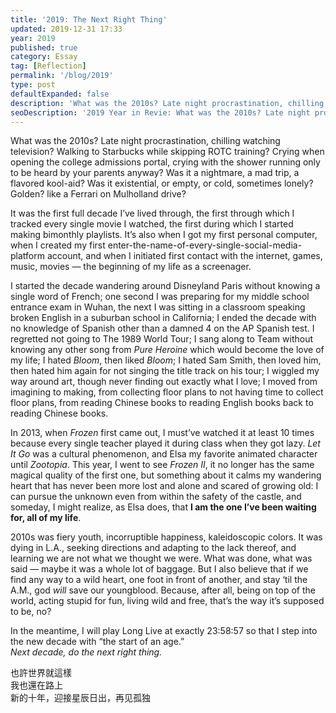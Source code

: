 ```yaml
---
title: '2019: The Next Right Thing'
updated: 2019-12-31 17:33
year: 2019
published: true
category: Essay
tag: [Reflection]
permalink: '/blog/2019'
type: post
defaultExpanded: false
description: 'What was the 2010s? Late night procrastination, chilling watching television? Walking to Starbucks while skipping ROTC training? Crying when opening the college admissions portal, crying with the shower running only to be heard by your parents anyway?'
seoDescription: '2019 Year in Revie: What was the 2010s? Late night procrastination, chilling watching television? Walking to Starbucks after school, walking to school from Starbucks? Crying when opening the college admissions portal, crying with the shower running only to be heard by your parents anyway?'
---
```


What was the 2010s? Late night procrastination, chilling watching television? Walking to Starbucks while skipping ROTC training? Crying when opening the college admissions portal, crying with the shower running only to be heard by your parents anyway? Was it a nightmare, a mad trip, a flavored kool-aid? Was it existential, or empty, or cold, sometimes lonely? Golden? like a Ferrari on Mulholland drive?

It was the first full decade I’ve lived through, the first through which I tracked every single movie I watched, the first during which I started making bimonthly playlists. It’s also when I got my first personal computer, when I created my first enter-the-name-of-every-single-social-media-platform account, and when I initiated first contact with the internet, games, music, movies — the beginning of my life as a screenager.

I started the decade wandering around Disneyland Paris without knowing a single word of French; one second I was preparing for my middle school entrance exam in Wuhan, the next I was sitting in a classroom speaking broken English in a suburban school in California; I ended the decade with no knowledge of Spanish other than a damned 4 on the AP Spanish test. I regretted not going to The 1989 World Tour; I sang along to Team without knowing any other song from _Pure Heroine_ which would become the love of my life; I hated _Bloom_, then liked _Bloom_; I hated Sam Smith, then loved him, then hated him again for not singing the title track on his tour; I wiggled my way around art, though never finding out exactly what I love; I moved from imagining to making, from collecting floor plans to not having time to collect floor plans, from reading Chinese books to reading English books back to reading Chinese books.

In 2013, when _Frozen_ first came out, I must’ve watched it at least 10 times because every single teacher played it during class when they got lazy. _Let It Go_ was a cultural phenomenon, and Elsa my favorite animated character until _Zootopia_. This year, I went to see _Frozen II_, it no longer has the same magical quality of the first one, but something about it calms my wandering heart that has never been more lost and alone and scared of growing old: I can pursue the unknown even from within the safety of the castle, and someday, I might realize, as Elsa does, that **I am the one I’ve been waiting for, all of my life**.

2010s was fiery youth, incorruptible happiness, kaleidoscopic colors. It was dying in L.A., seeking directions and adapting to the lack thereof, and learning we are not what we thought we were. What was done, what was said — maybe it was a whole lot of baggage. But I also believe that if we find any way to a wild heart, one foot in front of another, and stay ‘til the A.M., god _will_ save our youngblood. Because, after all, being on top of the world, acting stupid for fun, living wild and free, that’s the way it’s supposed to be, no?

In the meantime, I will play Long Live at exactly 23:58:57 so that I step into the new decade with “the start of an age.”  
_Next decade, do the next right thing._

也許世界就這樣  
我也還在路上  
新的十年，迎接星辰日出，再见孤独
